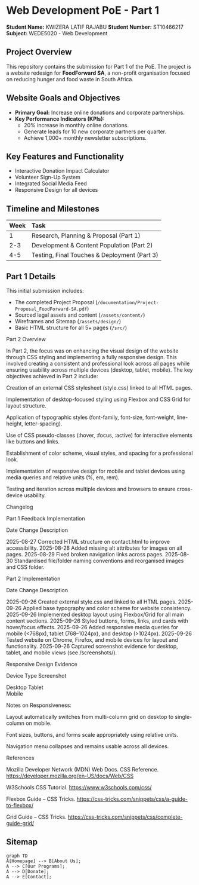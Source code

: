 # Web Development PoE - Part 1

**Student Name:** KWIZERA LATIF RAJABU
**Student Number:** ST10466217
**Subject:** WEDE5020 - Web Development

## Project Overview
This repository contains the submission for Part 1 of the PoE. The project is a website redesign for **FoodForward SA**, a non-profit organisation focused on reducing hunger and food waste in South Africa.

## Website Goals and Objectives
- **Primary Goal:** Increase online donations and corporate partnerships.
- **Key Performance Indicators (KPIs):**
  - 20% increase in monthly online donations.
  - Generate leads for 10 new corporate partners per quarter.
  - Achieve 1,000+ monthly newsletter subscriptions.

## Key Features and Functionality
- Interactive Donation Impact Calculator
- Volunteer Sign-Up System
- Integrated Social Media Feed
- Responsive Design for all devices

## Timeline and Milestones
| Week | Task |
| :--- | :--- |
| 1 | Research, Planning & Proposal (Part 1) |
| 2-3 | Development & Content Population (Part 2) |
| 4-5 | Testing, Final Touches & Deployment (Part 3) |

## Part 1 Details
This initial submission includes:
- The completed Project Proposal (`/documentation/Project-Proposal_FoodForward-SA.pdf`)
- Sourced legal assets and content (`/assets/content/`)
- Wireframes and Sitemap (`/assets/design/`)
- Basic HTML structure for all 5+ pages (`/src/`)

Part 2 Overview

In Part 2, the focus was on enhancing the visual design of the website through CSS styling and implementing a fully responsive design. This involved creating a consistent and professional look across all pages while ensuring usability across multiple devices (desktop, tablet, mobile). The key objectives achieved in Part 2 include:

Creation of an external CSS stylesheet (style.css) linked to all HTML pages.

Implementation of desktop-focused styling using Flexbox and CSS Grid for layout structure.

Application of typographic styles (font-family, font-size, font-weight, line-height, letter-spacing).

Use of CSS pseudo-classes (:hover, :focus, :active) for interactive elements like buttons and links.

Establishment of color scheme, visual styles, and spacing for a professional look.

Implementation of responsive design for mobile and tablet devices using media queries and relative units (%, em, rem).

Testing and iteration across multiple devices and browsers to ensure cross-device usability.


Changelog

Part 1 Feedback Implementation

Date	Change Description

2025-08-27	Corrected HTML structure on contact.html to improve accessibility.
2025-08-28	Added missing alt attributes for images on all pages.
2025-08-29	Fixed broken navigation links across pages.
2025-08-30	Standardised file/folder naming conventions and reorganised images and CSS folder.


Part 2 Implementation

Date	Change Description

2025-09-26	Created external style.css and linked to all HTML pages.
2025-09-26	Applied base typography and color scheme for website consistency.
2025-09-26	Implemented desktop layout using Flexbox/Grid for all main content sections.
2025-09-26	Styled buttons, forms, links, and cards with hover/focus effects.
2025-09-26	Added responsive media queries for mobile (<768px), tablet (768–1024px), and desktop (>1024px).
2025-09-26	Tested website on Chrome, Firefox, and mobile devices for layout and functionality.
2025-09-26	Captured screenshot evidence for desktop, tablet, and mobile views (see /screenshots/).



Responsive Design Evidence

Device Type	Screenshot

Desktop	
Tablet	
Mobile	


Notes on Responsiveness:

Layout automatically switches from multi-column grid on desktop to single-column on mobile.

Font sizes, buttons, and forms scale appropriately using relative units.

Navigation menu collapses and remains usable across all devices.


References

Mozilla Developer Network (MDN) Web Docs. CSS Reference. https://developer.mozilla.org/en-US/docs/Web/CSS

W3Schools CSS Tutorial. https://www.w3schools.com/css/

Flexbox Guide – CSS Tricks. https://css-tricks.com/snippets/css/a-guide-to-flexbox/

Grid Guide – CSS Tricks. https://css-tricks.com/snippets/css/complete-guide-grid/




## Sitemap
```mermaid
graph TD
A[Homepage] --> B[About Us];
A --> C[Our Programs];
A --> D[Donate];
A --> E[Contact];


